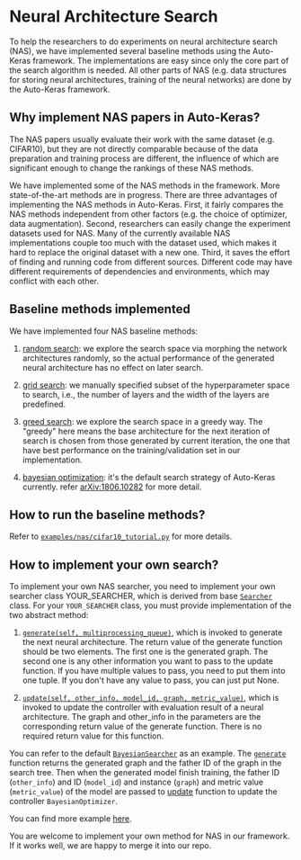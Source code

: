 # Neural Architecture Search

To help the researchers to do experiments on neural architecture search (NAS),
we have implemented several baseline methods using the Auto-Keras framework.
The implementations are easy since only the core part of the search algorithm is needed.
All other parts of NAS (e.g. data structures for storing neural architectures, training of the neural networks)
are done by the Auto-Keras framework.

## Why implement NAS papers in Auto-Keras?

The NAS papers usually evaluate their work with the same dataset (e.g. CIFAR10),
but they are not directly comparable because of the data preparation and training process are different,
the influence of which are significant enough to change the rankings of these NAS methods.

We have implemented some of the NAS methods in the framework.
More state-of-the-art methods are in progress.
There are three advantages of implementing the NAS methods in Auto-Keras.
First, it fairly compares the NAS methods independent from other factors
(e.g. the choice of optimizer, data augmentation).
Second, researchers can easily change the experiment datasets used for NAS.
Many of the currently available NAS implementations couple too much with the dataset used,
which makes it hard to replace the original dataset with a new one.
Third, it saves the effort of finding and running code from different sources.
Different code may have different requirements of dependencies and environments,
which may conflict with each other.

## Baseline methods implemented

We have implemented four NAS baseline methods:

1. [random search](https://github.com/datamllab/autokeras-algorithm/blob/master/nas/random.py#L8): we explore the search space via morphing the network architectures randomly, so the actual 
performance of the generated neural architecture has no effect on later search.

2. [grid search](https://github.com/datamllab/autokeras-algorithm/blob/master/nas/grid.py#L6):
 we manually specified subset of the hyperparameter space to search, i.e., the number of layers and 
the width of the layers are predefined.

3. [greed search](https://github.com/datamllab/autokeras-algorithm/blob/master/nas/greedy.py#L48): we explore the search space in a greedy way. The "greedy" here means the base architecture for the 
next iteration of search is chosen from those generated by current iteration, the one that have best performance on the training/validation set in our implementation.

4. [bayesian optimization](https://github.com/keras-team/autokeras/blob/master/autokeras/search.py#L275): it's the default search strategy of Auto-Keras currently. refer [arXiv:1806.10282](https://arxiv.org/abs/1806.10282) for more detail. 

## How to run the baseline methods?

Refer to [`examples/nas/cifar10_tutorial.py`](https://github.com/datamllab/autokeras-algorithm/blob/master/examples/cifar10_tutorial.py) for more details.


## How to implement your own search?
To implement your own NAS searcher, you need to implement your own searcher class YOUR_SEARCHER, which is derived 
from base [`Searcher`](https://github.com/keras-team/autokeras/blob/master/autokeras/search.py) class. For your 
`YOUR_SEARCHER` class, you must provide implementation of the two abstract method: 

1. [`generate(self, multiprocessing_queue)`](https://github.com/keras-team/autokeras/blob/master/autokeras/search.py#L223), 
which is invoked to generate the next neural architecture.
The return value of the generate function should be two elements.
The first one is the generated graph.
The second one is any other information you want to pass to the update function.
If you have multiple values to pass, you need to put them into one tuple.
If you don't have any value to pass, you can just put None.

2. [`update(self, other_info, model_id, graph, metric_value)`](https://github.com/keras-team/autokeras/blob/master/autokeras/search.py#L238), which is invoked 
to update the controller with evaluation result of a neural architecture.
The graph and other_info in the parameters are the corresponding return value of the generate function.
There is no required return value for this function.

You can refer to the default [`BayesianSearcher`](https://github.com/keras-team/autokeras/blob/master/autokeras/search.py#L275)
as an example.
The [`generate`](https://github.com/keras-team/autokeras/blob/master/autokeras/search.py#L298) 
function returns the generated graph and the father ID of the graph in the search tree. Then when the generated model 
finish
training, the father ID 
(`other_info`) 
and ID (`model_id`) and instance (`graph`) and metric value (`metric_value`) of the model are passed to [update](https://github.com/keras-team/autokeras/blob/master/autokeras/search.py#L321) 
function to 
update the controller `BayesianOptimizer`.

You can find more example [here](https://github.com/datamllab/autokeras-algorithm/tree/master/nas).

You are welcome to implement your own method for NAS in our framework.
If it works well, we are happy to merge it into our repo.
